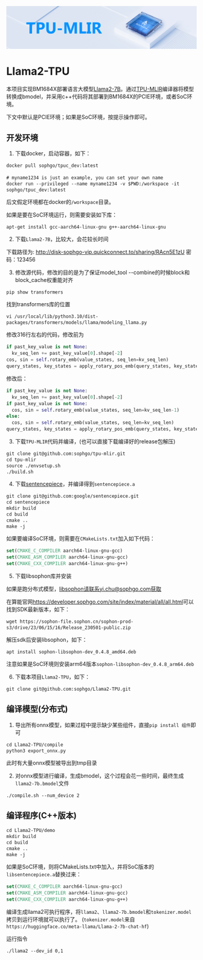 ![](./assets/sophgo_chip.png)

# Llama2-TPU

本项目实现BM1684X部署语言大模型[Llama2-7B](https://huggingface.co/meta-llama/Llama-2-7b-chat-hf)。通过[TPU-MLIR](https://github.com/sophgo/tpu-mlir)编译器将模型转换成bmodel，并采用c++代码将其部署到BM1684X的PCIE环境，或者SoC环境。

下文中默认是PCIE环境；如果是SoC环境，按提示操作即可。


## 开发环境


1. 下载docker，启动容器，如下：

``` shell
docker pull sophgo/tpuc_dev:latest

# myname1234 is just an example, you can set your own name
docker run --privileged --name myname1234 -v $PWD:/workspace -it sophgo/tpuc_dev:latest
```
后文假定环境都在docker的`/workspace`目录。

如果是要在SoC环境运行，则需要安装如下库：

``` shell
apt-get install gcc-aarch64-linux-gnu g++-aarch64-linux-gnu
```

2. 下载`Llama2-7B`，比较大，会花较长时间

下载路径为: http://disk-sophgo-vip.quickconnect.to/sharing/RAcn5E1zU 密码：123456

3. 修改源代码，修改的目的是为了保证model\_tool --combine的时候block和block\_cache权重能对齐

```shell
pip show transformers
```

找到transformers库的位置

```shell
vi /usr/local/lib/python3.10/dist-packages/transformers/models/llama/modeling_llama.py
```

修改316行左右的代码，修改前为

```python
if past_key_value is not None:
  kv_seq_len += past_key_value[0].shape[-2]
cos, sin = self.rotary_emb(value_states, seq_len=kv_seq_len)
query_states, key_states = apply_rotary_pos_emb(query_states, key_states, cos, sin, position_ids)
```

修改后：

```python
if past_key_value is not None:
  kv_seq_len += past_key_value[0].shape[-2]
if past_key_value is not None:
  cos, sin = self.rotary_emb(value_states, seq_len=kv_seq_len-1)
else:
  cos, sin = self.rotary_emb(value_states, seq_len=kv_seq_len)
query_states, key_states = apply_rotary_pos_emb(query_states, key_states, cos, sin, position_ids)
```

3. 下载`TPU-MLIR`代码并编译，(也可以直接下载编译好的release包解压)

``` shell
git clone git@github.com:sophgo/tpu-mlir.git
cd tpu-mlir
source ./envsetup.sh
./build.sh
```

4. 下载[sentencepiece](https://github.com/google/sentencepiece)，并编译得到`sentencepiece.a`

```shell
git clone git@github.com:google/sentencepiece.git
cd sentencepiece
mkdir build
cd build
cmake ..
make -j
```

如果要编译SoC环境，则需要在`CMakeLists.txt`加入如下代码：

```cmake
set(CMAKE_C_COMPILER aarch64-linux-gnu-gcc)
set(CMAKE_ASM_COMPILER aarch64-linux-gnu-gcc)
set(CMAKE_CXX_COMPILER aarch64-linux-gnu-g++)
```

5. 下载libsophon库并安装

如果是跑分布式模型，libsophon请联系yi.chu@sophgo.com获取

在算能官网<https://developer.sophgo.com/site/index/material/all/all.html>可以找到SDK最新版本，如下：

```shell
wget https://sophon-file.sophon.cn/sophon-prod-s3/drive/23/06/15/16/Release_230501-public.zip
```
解压sdk后安装libsophon，如下：

```shell
apt install sophon-libsophon-dev_0.4.8_amd64.deb
```

注意如果是SoC环境则安装arm64版本`sophon-libsophon-dev_0.4.8_arm64.deb`

6. 下载本项目`Llama2-TPU`，如下：

``` shell
git clone git@github.com:sophgo/Llama2-TPU.git
```

## 编译模型(分布式)

1. 导出所有onnx模型，如果过程中提示缺少某些组件，直接`pip install 组件`即可

``` shell
cd Llama2-TPU/compile
python3 export_onnx.py
```
此时有大量onnx模型被导出到tmp目录

2. 对onnx模型进行编译，生成bmodel，这个过程会花一些时间，最终生成`llama2-7b.bmodel`文件

```shell
./compile.sh --num_device 2
```

## 编译程序(C++版本)

```shell
cd Llama2-TPU/demo
mkdir build
cd build
cmake ..
make -j
```

如果是SoC环境，则将CMakeLists.txt中加入，并将SoC版本的`libsentencepiece.a`替换过来：

```cmake
set(CMAKE_C_COMPILER aarch64-linux-gnu-gcc)
set(CMAKE_ASM_COMPILER aarch64-linux-gnu-gcc)
set(CMAKE_CXX_COMPILER aarch64-linux-gnu-g++)
```

编译生成llama2可执行程序，将`llama2`、`llama2-7b.bmodel`和`tokenizer.model`拷贝到运行环境就可以执行了。
(`tokenizer.model`来自`https://huggingface.co/meta-llama/Llama-2-7b-chat-hf`)

运行指令
```shell
./llama2 --dev_id 0,1
```

